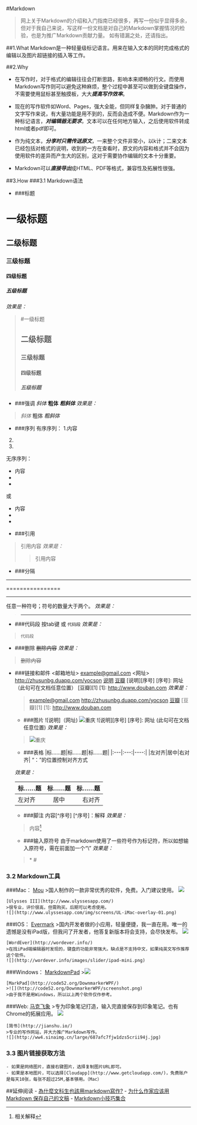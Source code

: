 #Markdown

>网上关于Markdown的介绍和入门指南已经很多，再写一份似乎显得多余，但对于我自己来说，写这样一份文档是对自己的Markdown掌握情况的检验，也是为推广Markdown贡献力量。
如有错漏之处，还请指出。

##1.What
Markdown是一种轻量级标记语言。用来在输入文本的同时完成格式的编辑以及图片超链接的插入等工作。

##2.Why
- 在写作时，对于格式的编辑往往会打断思路，影响本来顺畅的行文。而使用Markdown写作则可以避免这种麻烦，整个过程中甚至可以做到全键盘操作，不需要使用鼠标甚至触摸板，大大***提高写作效率***。

- 现在的写作软件如Word、Pages，强大全能，但同样复杂臃肿。对于普通的文字写作来说，有大量功能是用不到的，反而会造成不便。Markdown作为一种标记语言，***对编辑器无要求***，文本可以在任何地方输入，之后使用软件转成html或者pdf即可。

- 作为纯文本，***分享时只需传送原文***，一来整个文件非常小，以k计；二来文本已经包括对格式的说明，收到的一方在查看时，原文的内容和格式并不会因为使用软件的差异而产生大的区别，这对于需要协作编辑的文本十分重要。

- Markdown可以***直接导出***成HTML、PDF等格式，兼容性及拓展性很强。


##3.How
###3.1 Markdown语法

- ###标题
# 一级标题
## 二级标题
### 三级标题
#### 四级标题
##### 五级标题
*效果是：*
>#一级标题
>## 二级标题
>### 三级标题
>#### 四级标题
>##### 五级标题

- ###强调
*斜体*
**粗体**
***粗斜体***
*效果是：*
> *斜体*
> **粗体**
> ***粗斜体***

- ###序列
有序序列：
1.内容
2.
3.

无序序列：
- 内容
-
-
或
* 内容
*
*

- ###引用
>引用内容
*效果是：*
> >引用内容

- ###分隔
----------------
================
****************
任意一种符号；符号的数量大于两个。
*效果是：*
> ------------------

- ###代码段
按tab键
或
```代码段```
*效果是：*
>```代码段```

- ###删除
~~删除内容~~
*效果是：*
>~~删除内容~~

- ###链接和邮件
<邮箱地址>
<example@gmail.com>
<网址>
<http://zhusunbg.duapp.com/yocson>
	[说明](网址)
[豆瓣](www.douban.com)
	[说明][序号]
	[序号]: 网址 （此句可在文档任意位置）
	[豆瓣][1]
	[1]: http://www.douban.com
	*效果是：*
	><example@gmail.com>
	><http://zhusunbg.duapp.com/yocson>
	>[豆瓣](http://wwww.douban.com)
	>[豆瓣][1]
	[1]: http://www.douban.com

	- ###图片
	![说明]（网址)
	![重庆](http://img5.douban.com/view/photo/photo/public/p2181560267.jpg)
	![说明][序号]
	[序号]: 网址 (此句可在文档任意位置)
	*效果是：*
	>![重庆](http://img5.douban.com/view/photo/photo/public/p2181560267.jpg)


	- ###表格
	|标……题|标……题|标……题|
	|:---|:---:|----:|
	|左对齐|居中|右对齐|
	“：”的位置控制对齐方式

	*效果是：*
	>
	|标……题|标……题|标……题|
	|:---|:---:|----:|
	|左对齐|居中|右对齐|

	- ###脚注
	内容[^序号]
	[^序号]：解释
	*效果是：*
	>内容[^1]

	[^1]:相关解释

	- ###输入原符号
	由于markdown使用了一些符号作为标记符，所以如想输入原符号，需在前面加一个“\”
	*效果是：*
	> \* \#


### 3.2 Markdown工具
###Mac：
	[Mou](http://mouapp.com/)
	>国人制作的一款非常优秀的软件，免费。入门建议使用。
	![](http://mouapp.com/images/Mou_Screenshot_1.png)

	[Ulysses III](http://www.ulyssesapp.com/)
	>很专业，评价很高，但需购买。后期可以考虑使用。
	![](http://www.ulyssesapp.com/img/screens/UL-iMac-overlay-01.png)

###IOS：
	[Evermark](http://esoftmobile.com/evermark/)
	>国内开发者做的小应用，轻量便捷，我一直在用。唯一的遗憾是没有iPad版，但我问了开发者，他答复新版本将会支持，会尽快发布。
	![](http://esoftmobile.com/evermark/screenshot1.PNG)

	[WordEver](http://wordever.info/)
	>在找iPad端编辑器时发现的，键盘的功能非常强大。缺点是不支持中文，如果纯英文写作推荐这个软件。
	![](http://wordever.info/images/slider/ipad-mini.png)

###Windows：
	[MarkdownPad](http://www.markdownpad.com/)
	>![](http://www.markdownpad.com/img/markdownpad2.png)

	[MarkPad](http://code52.org/DownmarkerWPF/)
	>![](http://code52.org/DownmarkerWPF/screenshot.png)
	>由于我不是用Windows，所以以上两个软件仅作参考。

###Web:
	[马克飞象](http://maxiang.info/)
	>专为印象笔记打造，输入完直接保存到印象笔记。也有Chrome的拓展应用。
	![](http://cl.ly/image/401z311c3t1w/Image%202014-05-09%20at%2010.25.38%20PM.png)

	[简书](http://jianshu.io/)
	>专业的写作网站，并大力推广Markdown写作。
	![](http://ww4.sinaimg.cn/large/687afc7fjw1dzs5crii94j.jpg)

### 3.3 图片链接获取方法
	- 如果是网络图片，直接右键图片，选择复制图片URL即可。
	- 如果是本地图片，可以选择[Cloudapp](http://www.getcloudapp.com/)，免费账户是每天10张，每张不超过25M,基本够用。（Mac）

##延伸阅读
	- [為什麼文科生也該用markdown寫作?](http://www.douban.com/note/221187015/)
	- [为什么作家应该用 Markdown 保存自己的文稿](http://jianshu.io/p/qqgjln)
	- [Markdown小技巧集合](http://www.yangzhiping.com/tech/markdown-tips.html)
